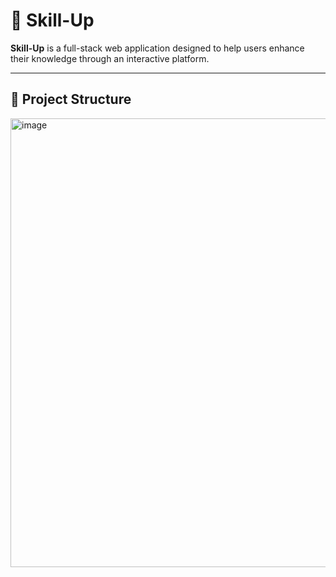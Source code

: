 # 🚀 Skill-Up

**Skill-Up** is a full-stack web application designed to help users enhance their knowledge through an interactive platform.

---

## 📁 Project Structure
<img width="515" height="718" alt="image" src="https://github.com/user-attachments/assets/bff4dfad-08a3-492b-a3a4-0c8fcfd2f565" />
